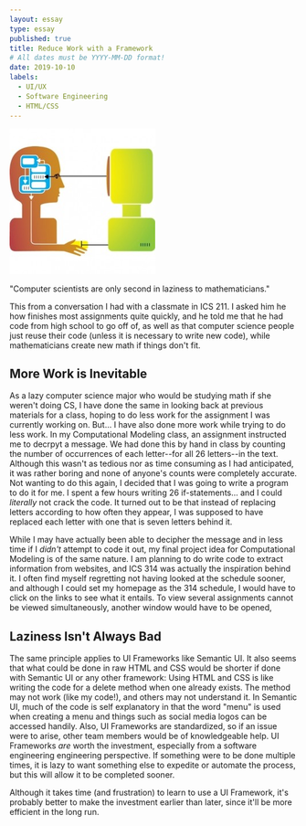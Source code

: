 ```yaml
---
layout: essay
type: essay
published: true
title: Reduce Work with a Framework
# All dates must be YYYY-MM-DD format!
date: 2019-10-10
labels:
  - UI/UX
  - Software Engineering
  - HTML/CSS
---
```

<img class="ui medium left floated image" src="../images/hci-image.jpg">

"Computer scientists are only second in laziness to mathematicians."
 
This from a conversation I had with a classmate in ICS 211. I asked him he how finishes most assignments quite quickly, and he told me that he had code from high school to go off of, as well as that computer science people just reuse their code (unless it is necessary to write new code), while mathematicians create new math if things don't fit. 




## More Work is Inevitable
As a lazy computer science major who would be studying math if she weren't doing CS, I have done the same in looking back at previous materials for a class, hoping to do less work for the assignment I was currently working on. But... I have also done more work while trying to do less work. In my Computational Modeling class, an assignment instructed me to decrpyt a message. We had done this by hand in class by counting the number of occurrences of each letter--for all 26 letters--in the text. Although this wasn't as tedious nor as time consuming as I had anticipated, it was rather boring and none of anyone's counts were completely accurate. Not wanting to do this again, I decided that I was going to write a program to do it for me. I spent a few hours writing 26 if-statements... and I could *literally* not crack the code. It turned out to be that instead of replacing letters according to how often they appear, I was supposed to have replaced each letter with one that is seven letters behind it. 

While I may have actually been able to decipher the message and in less time if I *didn't* attempt to code it out, my final project idea for Computational Modeling is of the same nature. I am planning to do write code to extract information from websites, and ICS 314 was actually the inspiration behind it. I often find myself regretting not having looked at the schedule sooner, and although I could set my homepage as the 314 schedule, I would have to click on the links to see what it entails. To view several assignments cannot be viewed simultaneously, another window would have to be opened, 

## Laziness Isn't Always Bad
The same principle applies to UI Frameworks like Semantic UI. It also seems that what could be done in raw HTML and CSS would be shorter if done with Semantic UI or any other framework: Using HTML and CSS is like writing the code for a delete method when one already exists. The method may not work (like my code!), and others may not understand it. In Semantic UI, much of the code is self explanatory in that the word "menu" is used when creating a menu and things such as social media logos can be accessed handily. Also, UI Frameworks are standardized, so if an issue were to arise, other team members would be of knowledgeable help. UI Frameworks *are* worth the investment, especially from a software engineering engineering perspective. If something were to be done multiple times, it is lazy to want something else to expedite or automate the process, but this will allow it to be completed sooner.

Although it takes time (and frustration) to learn to use a UI Framework, it's probably better to make the investment earlier than later, since it'll be more efficient in the long run. 


